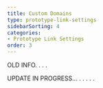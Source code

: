 ```yaml
---
title: Custom Domains
type: prototype-link-settings
sidebarSorting: 4
categories: 
- Prototype Link Settings
order: 3
---
```




OLD INFO.
.
.
.

UPDATE IN PROGRESS...
.
.
.
.
.
